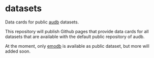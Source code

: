 # datasets

Data cards for public [audb](https://github.com/audeering/audb) datasets.

This repository will publish Github pages
that provide data cards
for all datasets
that are available with the default
public repository of audb.

At the moment,
only [emodb](https://github.com/audeering/emodb) is available as public dataset,
but more will added soon.
